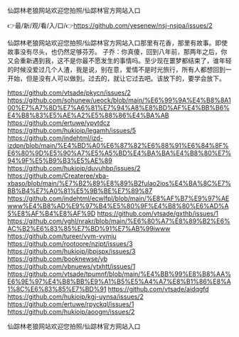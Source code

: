 仙踪林老狼网站欢迎您拍照/仙踪林官方网站入口

👉最/新/观/看/入/口/👉https://github.com/yesenew/nsj-nsjpa/issues/2

仙踪林老狼网站欢迎您拍照/仙踪林官方网站入口那里有花香，那里有故事。即使故事没有尽头，也仍然足够芬芳。
子乔：你真傻，回到八年前，那两年之后，你又会重新遇到我，这不是你最不愿发生的事情吗。至少现在噩梦都结束了，谁年轻的时候没爱过几个人渣，我是说，别在意，爱情不是时光旅行，所有人都想回到一开始，但是没有人可以做到。过去的，就让它过去吧。该放下的，要学会放下。


https://github.com/vtsade/pkycn/issues/2
https://github.com/sohunew/ueock/blob/main/%E6%99%9A%E4%B8%8A100%E7%A7%8D%E7%A6%81%E7%94%A8%E8%BD%AF%E4%BB%B6%E4%B8%83%E5%AE%A2%E5%88%86%E4%BA%AB
https://github.com/ertuwe/ypytdcz
https://github.com/hukioip/legamh/issues/5
https://github.com/indehtml/izd-izdpn/blob/main/%E4%BD%A0%E6%87%82%E6%88%91%E6%84%8F%E6%80%9D%E5%90%A7%E5%A5%BD%E4%BA%BA%E4%B8%80%E7%94%9F%E5%B9%B3%E5%AE%89
https://github.com/hukioip/duvuhbp/issues/2
https://github.com/Createree/xba-xbaso/blob/main/%E7%B2%89%E8%89%B2fulao2ios%E4%BA%8C%E7%BB%B4%E7%A0%81%E5%9B%BE%E7%89%87
https://github.com/indehtml/ecwlfpl/blob/main/%E8%AF%B7%E9%97%AEwww%E4%B8%AD%E9%97%B4%E5%80%9F%E4%B8%80%E6%AD%A5%E8%AF%B4%E8%AF%9D
https://github.com/vtsade/gxthb/issues/1
https://github.com/vghl/nrakr/blob/main/%E6%80%A7%E8%89%B2%E6%AC%B2%E6%83%85%E7%BD%91%E7%AB%99iwww
https://github.com/tureer/vym-vymju
https://github.com/rootoore/nzjpt/issues/3
https://github.com/hukioip/jbpjspx/issues/3
https://github.com/booknewse/yb
https://github.com/vbnuews/ytxhtt/issues/1
https://github.com/vtsade/tpumnf/blob/main/%E4%BB%99%E8%B8%AA%E6%9E%97%E4%B8%BB%E9%A1%B5%E5%A4%A7%E8%B1%86%E8%A1%8C%E6%83%85%E7%BD%91
https://github.com/vtsade/aidqgfd
https://github.com/hukioip/kgj-uynsa/issues/2
https://github.com/ertuwe/rpyckql/issues/1
https://github.com/hukioip/aoogm/issues/2

仙踪林老狼网站欢迎您拍照/仙踪林官方网站入口
